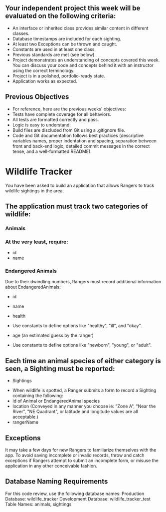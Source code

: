 ## Your independent project this week will be evaluated on the following criteria:
* An interface or inherited class provides similar content in different classes.
* Database timestamps are included for each sighting.
* At least two Exceptions can be thrown and caught.
* Constants are used in at least one class.
* Previous standards are met (see below).
* Project demonstrates an understanding of concepts covered this week. You can discuss your code and concepts behind it with an instructor using the correct terminology.
* Project is in a polished, portfolio-ready state.
* Application works as expected.

## Previous Objectives
* For reference, here are the previous weeks' objectives:
* Tests have complete coverage for all behaviors.
* All tests are formatted correctly and pass.
* Logic is easy to understand.
* Build files are discluded from Git using a .gitignore file.
* Code and Git documentation follows best practices (descriptive variables names, proper indentation and spacing, separation between front and back-end logic, detailed commit messages in the correct tense, and a well-formatted README).


# Wildlife Tracker
You have been asked to build an application that allows Rangers to track wildlife sightings in the area.
## The application must track two categories of wildlife:
### Animals
### At the very least, require:
- id
- name
### Endangered Animals
Due to their dwindling numbers, Rangers must record additional information about EndangeredAnimals:
- id
- name
- health

- Use constants to define options like "healthy", "ill", and "okay".
- age (an estimated guess by the ranger)
- Use constants to define options like "newborn", "young", or "adult".

## Each time an animal species of either category is seen, a Sighting must be reported:
- Sightings
* When wildlife is spotted, a Ranger submits a form to record a Sighting containing the following:
* id of Animal or EndangeredAnimal species
* location
(Conveyed in any manner you choose ie: "Zone A", "Near the River", "NE Quadrant", or latitude and longitude values are all acceptable.)
* rangerName

## Exceptions
It may take a few days for new Rangers to familiarize themselves with the app. To avoid saving incomplete or invalid records, throw and catch exceptions if Rangers attempt to submit an incomplete form, or misuse the application in any other conceivable fashion.

## Database Naming Requirements
For this code review, use the following database names:
Production Database: wildlife_tracker
Development Database: wildlife_tracker_test
Table Names: animals, sightings
